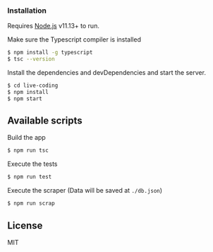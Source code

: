 
### Installation

Requires [Node.js](https://nodejs.org/) v11.13+ to run.

Make sure the Typescript compiler is installed

```sh
$ npm install -g typescript
$ tsc --version
```

Install the dependencies and devDependencies and start the server.

```sh
$ cd live-coding
$ npm install
$ npm start
```

## Available scripts

Build the app

```sh
$ npm run tsc
```

Execute the tests

```sh
$ npm run test
```

Execute the scraper (Data will be saved at `./db.json`)

```sh
$ npm run scrap
```

## License

MIT
